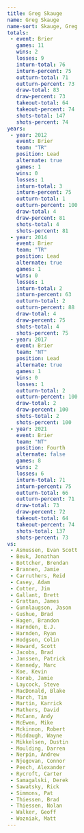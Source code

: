 ```yaml
---
title: Greg Skauge
name: Greg Skauge
name-sort: Skauge, Greg
totals:
 - event: Brier
   games: 11
   wins: 2
   losses: 9
   inturn-total: 76
   inturn-percent: 75
   outturn-total: 71
   outturn-percent: 73
   draw-total: 83
   draw-percent: 73
   takeout-total: 64
   takeout-percent: 74
   shots-total: 147
   shots-percent: 74
years:
 - year: 2012
   event: Brier
   team: "TR"
   position: Lead
   alternate: true
   games: 1
   wins: 0
   losses: 1
   inturn-total: 3
   inturn-percent: 75
   outturn-total: 1
   outturn-percent: 100
   draw-total: 4
   draw-percent: 81
   shots-total: 4
   shots-percent: 81
 - year: 2014
   event: Brier
   team: "TR"
   position: Lead
   alternate: true
   games: 1
   wins: 0
   losses: 1
   inturn-total: 2
   inturn-percent: 63
   outturn-total: 2
   outturn-percent: 88
   draw-total: 4
   draw-percent: 75
   shots-total: 4
   shots-percent: 75
 - year: 2017
   event: Brier
   team: "NT"
   position: Lead
   alternate: true
   games: 1
   wins: 0
   losses: 1
   outturn-total: 2
   outturn-percent: 100
   draw-total: 2
   draw-percent: 100
   shots-total: 2
   shots-percent: 100
 - year: 2021
   event: Brier
   team: "NT"
   position: Fourth
   alternate: false
   games: 8
   wins: 2
   losses: 6
   inturn-total: 71
   inturn-percent: 75
   outturn-total: 66
   outturn-percent: 71
   draw-total: 73
   draw-percent: 72
   takeout-total: 64
   takeout-percent: 74
   shots-total: 137
   shots-percent: 73
vs:
 - Asmussen, Evan Scott
 - Beuk, Jonathan
 - Bottcher, Brendan
 - Brannen, Jamie
 - Carruthers, Reid
 - Casey, Adam
 - Cotter, Jim
 - Gallant, Brett
 - Grattan, James
 - Gunnlaugson, Jason
 - Gushue, Brad
 - Hagen, Brandon
 - Harnden, E.J.
 - Harnden, Ryan
 - Hodgson, Colin
 - Howard, Scott
 - Jacobs, Brad
 - Janssen, Patrick
 - Kennedy, Marc
 - Koe, Kevin
 - Korab, Jamie
 - Laycock, Steve
 - MacDonald, Blake
 - March, Tim
 - Martin, Karrick
 - Mathers, David
 - McCann, Andy
 - McEwen, Mike
 - Mckinnon, Robert
 - Middaugh, Wayne
 - Mikkelsen, Dustin
 - Moulding, Darren
 - Nerpin, Andrew
 - Njegovan, Connor
 - Peech, Alexander
 - Rycroft, Carter
 - Samagalski, Derek
 - Sawatsky, Rick
 - Simmons, Pat
 - Thiessen, Brad
 - Thiessen, Nolan
 - Walker, Geoff
 - Wozniak, Matt
---
```

